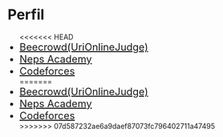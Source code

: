 # Perfil

<ul>
<<<<<<< HEAD
    <li style="font-size: 20px"><a target="_blank" href="https://www.beecrowd.com.br/judge/pt/profile/368025">Beecrowd(UriOnlineJudge)</a></li>
    <li style="font-size: 20px"><a target="_blank" href="https://neps.academy/user/7393">Neps Academy</a></li>
    <li style="font-size: 20px"><a target="_blank" href="https://codeforces.com/profile/jardel">Codeforces</a></li>
=======
    <li style="font-size: 20px"><a href="https://www.beecrowd.com.br/judge/pt/profile/368025">Beecrowd(UriOnlineJudge)</a></li>
    <li style="font-size: 20px"><a href="https://www.beecrowd.com.br/judge/pt/profile/368025">Neps Academy</a></li>
    <li style="font-size: 20px"><a href="https://codeforces.com/profile/jardel">Codeforces</a></li>
>>>>>>> 07d587232ae6a9daef87073fc796402711a47495
</ul>